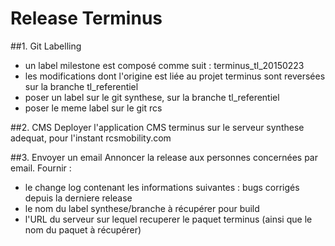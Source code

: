 # Release Terminus

##1. Git Labelling
* un label milestone est composé comme suit : terminus_tl_20150223
* les modifications dont l'origine est liée au projet terminus sont reversées sur la branche
  tl_referentiel
* poser un label sur le git synthese, sur la branche tl_referentiel
* poser le meme label sur le git rcs
 
##2. CMS
Deployer l'application CMS terminus sur le serveur synthese adequat,
pour l'instant rcsmobility.com

##3. Envoyer un email
Annoncer la release aux personnes concernées par email.
Fournir :
* le change log contenant les informations suivantes : bugs corrigés depuis la derniere release
* le nom du label synthese/branche à récupérer pour build
* l'URL du serveur sur lequel recuperer le paquet terminus (ainsi que le nom du paquet à récupérer)


